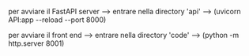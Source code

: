 per avviare il FastAPI server --> entrare nella directory 'api' --> (uvicorn API:app --reload --port 8000)

per avviare il front end --> entrare nella directory 'code'  --> (python -m http.server 8001)
